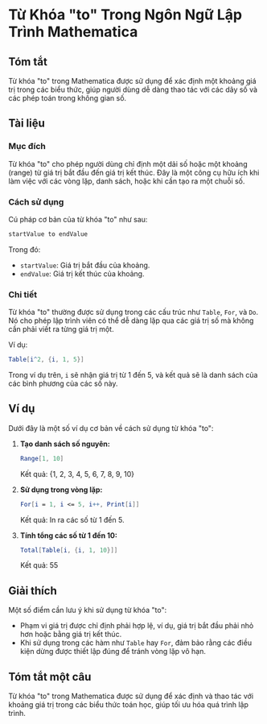 <!--
Meta Description: # Từ Khóa "to" Trong Ngôn Ngữ Lập Trình Mathematica ## Tóm tắt Từ khóa "to" trong Mathematica được sử dụng để xác định một khoảng giá trị trong các bi...
Meta Keywords: các, giá, trị, trong, một
-->

# Từ Khóa "to" Trong Ngôn Ngữ Lập Trình Mathematica

## Tóm tắt
Từ khóa "to" trong Mathematica được sử dụng để xác định một khoảng giá trị trong các biểu thức, giúp người dùng dễ dàng thao tác với các dãy số và các phép toán trong không gian số.

## Tài liệu
### Mục đích
Từ khóa "to" cho phép người dùng chỉ định một dải số hoặc một khoảng (range) từ giá trị bắt đầu đến giá trị kết thúc. Đây là một công cụ hữu ích khi làm việc với các vòng lặp, danh sách, hoặc khi cần tạo ra một chuỗi số.

### Cách sử dụng
Cú pháp cơ bản của từ khóa "to" như sau:
```mathematica
startValue to endValue
```
Trong đó:
- `startValue`: Giá trị bắt đầu của khoảng.
- `endValue`: Giá trị kết thúc của khoảng.

### Chi tiết
Từ khóa "to" thường được sử dụng trong các cấu trúc như `Table`, `For`, và `Do`. Nó cho phép lập trình viên có thể dễ dàng lặp qua các giá trị số mà không cần phải viết ra từng giá trị một.

Ví dụ:
```mathematica
Table[i^2, {i, 1, 5}]
```
Trong ví dụ trên, `i` sẽ nhận giá trị từ 1 đến 5, và kết quả sẽ là danh sách của các bình phương của các số này.

## Ví dụ
Dưới đây là một số ví dụ cơ bản về cách sử dụng từ khóa "to":

1. **Tạo danh sách số nguyên:**
   ```mathematica
   Range[1, 10]
   ```
   Kết quả: {1, 2, 3, 4, 5, 6, 7, 8, 9, 10}

2. **Sử dụng trong vòng lặp:**
   ```mathematica
   For[i = 1, i <= 5, i++, Print[i]]
   ```
   Kết quả: In ra các số từ 1 đến 5.

3. **Tính tổng các số từ 1 đến 10:**
   ```mathematica
   Total[Table[i, {i, 1, 10}]]
   ```
   Kết quả: 55

## Giải thích
Một số điểm cần lưu ý khi sử dụng từ khóa "to":
- Phạm vi giá trị được chỉ định phải hợp lệ, ví dụ, giá trị bắt đầu phải nhỏ hơn hoặc bằng giá trị kết thúc.
- Khi sử dụng trong các hàm như `Table` hay `For`, đảm bảo rằng các điều kiện dừng được thiết lập đúng để tránh vòng lặp vô hạn.

## Tóm tắt một câu
Từ khóa "to" trong Mathematica được sử dụng để xác định và thao tác với khoảng giá trị trong các biểu thức toán học, giúp tối ưu hóa quá trình lập trình.